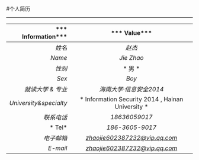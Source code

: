 #个人简历

***
|   ***  Information***  |   *** Value***    |
| -------------: |:-------------:|
|   *姓名*      |   *赵杰*       |
|   *Name*      |   *Jie Zhao*       |
|   *性别*     |  * 男 *  |
|   *Sex*   |   *Boy*  | 
|   *就读大学 & 专业*     |   *海南大学·信息安全2014*     |  
|   *University&specialty*  |  * Information Security 2014 , Hainan University  *   |   
|  *联系电话*  |  *18636059017*  |
|  * Tel*  |  *186-3605-9017*  |
|  *电子邮箱*  |  *zhaojie602387232@vip.qq.com*  |
|  *E-mail*  |  *zhaojie602387232@vip.qq.com*  |
